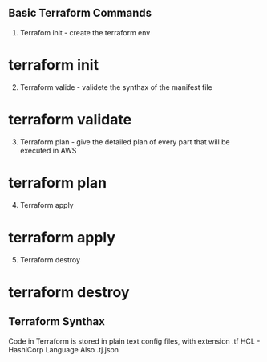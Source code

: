 ## Basic Terraform Commands

1) Terrafom init - create the terraform env
# terraform init

2) Terraform valide - validete the synthax of the manifest file
# terraform validate

3) Terraform plan - give the detailed plan of every part that will be executed in AWS
# terraform plan

4) Terraform apply
# terraform apply

5) Terraform destroy
# terraform destroy

## Terraform Synthax

Code in Terraform is stored in plain text config files, with extension .tf
HCL - HashiCorp Language 
Also .tj.json 

